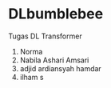 # DLbumblebee
Tugas DL Transformer
1. Norma
2. Nabila Ashari Amsari
3. adjid ardiansyah hamdar
4. ilham s
